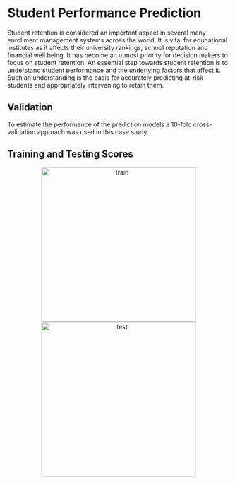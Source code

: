 # Student Performance Prediction

Student retention is considered an important aspect in several many enrollment management systems across the world. It is vital for educational institutes as it affects their university rankings, school reputation and financial well being. It has become an utmost priority for decision makers to focus on student retention. An essential step towards student retention is to understand student performance and the underlying factors that affect it. Such an understanding is the basis for accurately predicting at-risk students and appropriately intervening to retain them.


## Validation

To estimate the performance of the prediction models a 10-fold cross-validation approach was used in this case study.

## Training and Testing Scores

<p align="center">
  <img src="https://github.com/haxamxam/student_performance/blob/main/student_performance.png" width="350" title="train">
  <img src="https://github.com/haxamxam/student_performance/blob/main/student_performance_1.png" width="350" alt="test">
</p>

